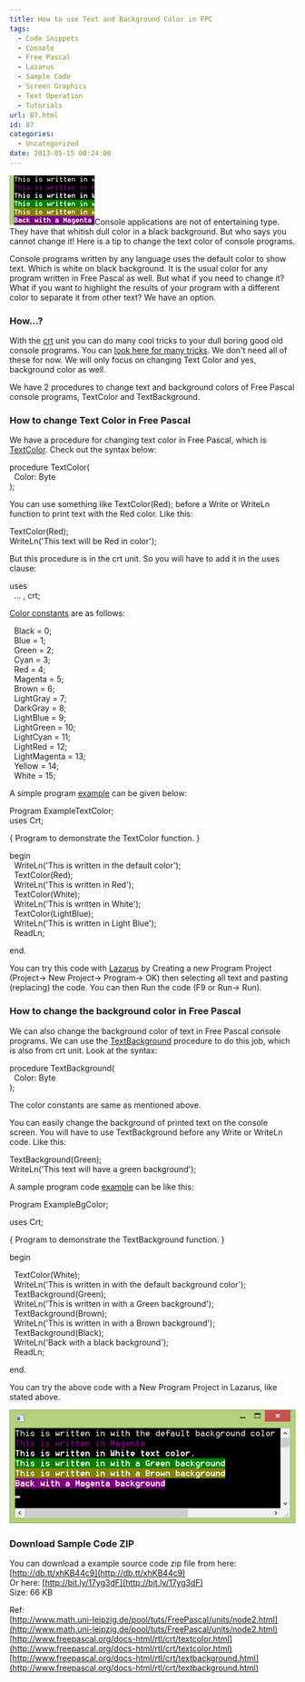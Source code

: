 ```yaml
---
title: How to use Text and Background Color in FPC
tags:
  - Code Snippets
  - Console
  - Free Pascal
  - Lazarus
  - Sample Code
  - Screen Graphics
  - Text Operation
  - Tutorials
url: 87.html
id: 87
categories:
  - Uncategorized
date: 2013-05-15 00:24:00
---
```


![](how-to-use-text-and-background-color-in/console-colors-thumbs.gif)Console applications are not of entertaining type. They have that whitish dull color in a black background. But who says you cannot change it! Here is a tip to change the text color of console programs.  
  
  
Console programs written by any language uses the default color to show text. Which is white on black background. It is the usual color for any program written in Free Pascal as well. But what if you need to change it? What if you want to highlight the results of your program with a different color to separate it from other text? We have an option.  
  

### How...?

With the [crt](http://www.freepascal.org/docs-html/rtl/crt/) unit you can do many cool tricks to your dull boring good old console programs. You can [look here for many tricks](http://www.math.uni-leipzig.de/pool/tuts/FreePascal/units/node2.html). We don't need all of these for now. We will only focus on changing Text Color and yes, background color as well.  
  
We have 2 procedures to change text and background colors of Free Pascal console programs, TextColor and TextBackground.  
  
  

### How to change Text Color in Free Pascal

We have a procedure for changing text color in Free Pascal, which is [TextColor](http://www.freepascal.org/docs-html/rtl/crt/textcolor.html). Check out the syntax below:  

procedure TextColor(  
  Color: Byte  
);

  
You can use something like TextColor(Red); before a Write or WriteLn function to print text with the Red color. Like this:  
  

TextColor(Red);  
WriteLn('This text will be Red in color');

  
  
But this procedure is in the crt unit. So you will have to add it in the uses clause:  
  

uses  
  ... , crt;

  
[Color constants](http://www.math.uni-leipzig.de/pool/tuts/FreePascal/units/node2.html) are as follows:  
  

  Black = 0;  
  Blue = 1;  
  Green = 2;  
  Cyan = 3;  
  Red = 4;  
  Magenta = 5;  
  Brown = 6;  
  LightGray = 7;  
  DarkGray = 8;  
  LightBlue = 9;  
  LightGreen = 10;  
  LightCyan = 11;  
  LightRed = 12;  
  LightMagenta = 13;  
  Yellow = 14;  
  White = 15;

  
A simple program [example](http://www.freepascal.org/docs-html/rtl/crt/textcolor.html) can be given below:  
  

Program ExampleTextColor;  
uses Crt;  
  
{ Program to demonstrate the TextColor function. }  
  
begin  
  WriteLn('This is written in the default color');  
  TextColor(Red);  
  WriteLn('This is written in Red');  
  TextColor(White);  
  WriteLn('This is written in White');  
  TextColor(LightBlue);  
  WriteLn('This is written in Light Blue');  
  ReadLn;  
  
end.

  
You can try this code with [Lazarus](http://www.lazarus.freepascal.org/) by Creating a new Program Project (Project-> New Project-> Program-> OK) then selecting all text and pasting (replacing) the code. You can then Run the code (F9 or Run-> Run).  
  

### How to change the background color in Free Pascal

We can also change the background color of text in Free Pascal console programs. We can use the [TextBackground](http://www.freepascal.org/docs-html/rtl/crt/textbackground.html) procedure to do this job, which is also from crt unit. Look at the syntax:  

procedure TextBackground(  
  Color: Byte  
);

  
The color constants are same as mentioned above.  
  
You can easily change the background of printed text on the console screen. You will have to use TextBackground before any Write or WriteLn code. Like this:  
  

TextBackground(Green);  
WriteLn('This text will have a green background');

  
A sample program code [example](http://www.freepascal.org/docs-html/rtl/crt/textbackground.html) can be like this:  
  

Program ExampleBgColor;  
  
uses Crt;  
  
{ Program to demonstrate the TextBackground function. }  
  
begin  
  
  TextColor(White);  
  WriteLn('This is written in with the default background color');  
  TextBackground(Green);  
  WriteLn('This is written in with a Green background');  
  TextBackground(Brown);  
  WriteLn('This is written in with a Brown background');  
  TextBackground(Black);  
  WriteLn('Back with a black background');  
  ReadLn;  
  
end.

  
You can try the above code with a New Program Project in Lazarus, like stated above.  
  
![](how-to-use-text-and-background-color-in/console-text-bg-color.gif)  
  

### Download Sample Code ZIP

You can download a example source code zip file from here: [http://db.tt/xhKB44c9](http://db.tt/xhKB44c9)  
Or here: [http://bit.ly/17yg3dF](http://bit.ly/17yg3dF)  
Size: 66 KB  
  
Ref:  
[http://www.math.uni-leipzig.de/pool/tuts/FreePascal/units/node2.html](http://www.math.uni-leipzig.de/pool/tuts/FreePascal/units/node2.html)  
[http://www.freepascal.org/docs-html/rtl/crt/textcolor.html](http://www.freepascal.org/docs-html/rtl/crt/textcolor.html)  
[http://www.freepascal.org/docs-html/rtl/crt/textbackground.html](http://www.freepascal.org/docs-html/rtl/crt/textbackground.html)